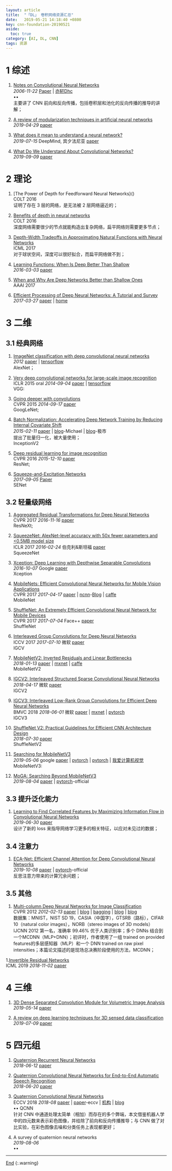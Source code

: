 ```yaml
---
layout: article
title:  "「DL」 卷积网络资源汇总"
date:   2019-05-21 14:18:40 +0800
key: cnn-foundation-20190521
aside:
  toc: true
category: [AI, DL, CNN]
tags: 资源
---
```

<span id='head'></span>  
<!--more-->

# 1 综述

1. [Notes on Convolutional Neural Networks](http://cogprints.org/5869/1/cnn_tutorial.pdf)   
*2006-11-22* [Paper](http://cogprints.org/5869/1/cnn_tutorial.pdf) | [亦轩Dhc](https://www.cnblogs.com/daihengchen/p/5646526.html)   
$\bullet \bullet$   
主要讲了 CNN 前向和反向传播，包括卷积层和池化的反向传播的推导的讲解；        

1. [A review of modularization techniques in artificial neural networks](https://arxiv.org/abs/1904.12770)     
*2019-04-29* [paper](https://arxiv.org/abs/1904.12770)     


1. [What does it mean to understand a neural network?](http://cn.arxiv.org/abs/1907.06374)     
*2019-07-15* DeepMind, 宾夕法尼亚 [paper](https://arxiv.org/abs/1907.06374)    

1. [What Do We Understand About Convolutional Networks?](http://cn.arxiv.org/abs/1803.08834)    
*2019-09-09* [paper](https://arxiv.org/abs/1803.08834)  


# 2 理论
1. [The Power of Depth for Feedforward Neural Networks}()   
COLT 2016   
证明了存在 3 层的网络，是无法被 2 层网络逼近的；   

1. [Benefits of depth in neural networks]()    
COLT 2016   
深度网络需要很少的节点就能构造出复杂网络，扁平网络则需要更多节点；  

1. [Depth-Width Tradeoffs in Approximating Natural Functions with Neural Networks]()   
ICML 2017   
对于球状空间，深度可以很好拟合，而扁平网络做不到；   

1. [Learning Functions: When Is Deep Better Than Shallow](http://cn.arxiv.org/abs/1603.00988)    
*2016-03-03* [paper](https://arxiv.org/abs/1603.00988)    

1. [When and Why Are Deep Networks Better than Shallow Ones]()    
AAAI 2017     

1. [Efficient Processing of Deep Neural Networks: A Tutorial and Survey](https://arxiv.org/abs/1703.09039)     
*2017-03-27* [paper](https://arxiv.org/abs/1703.09039) | [home](http://eyeriss.mit.edu/tutorial.html)        


# 3 二维
## 3.1 经典网络
1. [ImageNet classification with deep convolutional neural networks](https://papers.nips.cc/paper/4824-imagenet-classification-with-deep-convolutional-neural-networks.pdf)     
*2012* [paper](https://papers.nips.cc/paper/4824-imagenet-classification-with-deep-convolutional-neural-networks.pdf) | [tensorflow](https://github.com/Abhisek-/AlexNet)    
AlexNet；     

1. [Very deep convolutional networks for large-scale image recognition](http://cn.arxiv.org/abs/1409.1556)    
ICLR 2015 oral *2014-09-04* [paper](https://arxiv.org/abs/1409.1556) | [tensorflow](https://github.com/Abhisek-/VGG)       
VGG:    

1. [Going deeper with convolutions](http://cn.arxiv.org/abs/1409.4842)     
CVPR 2015 *2014-09-17* [paper](https://arxiv.org/abs/1409.4842)     
GoogLeNet;     

1. [Batch Normalization: Accelerating Deep Network Training by Reducing Internal Covariate Shift](http://cn.arxiv.org/abs/1502.03167)     
*2015-02-11* [paper](https://arxiv.org/abs/1502.03167) | [blog](https://zhuanlan.zhihu.com/p/50444499)-Michael | [blog](http://old-101.cvmart.net/community/article/detail/368)-极市          
提出了批量归一化，被大量使用；   
InceptionV2    

1. [Deep residual learning for image recognition](http://cn.arxiv.org/abs/1512.03385)     
CVPR 2016 *2015-12-10* [paper](https://arxiv.org/abs/1512.03385)     
ResNet;    

1. [Squeeze-and-Excitation Networks](http://cn.arxiv.org/abs/1709.01507)   
*2017-09-05* [Paper](https://arxiv.org/abs/1709.01507)   
SENet   

## 3.2 轻量级网络
1. [Aggregated Residual Transformations for Deep Neural Networks](http://cn.arxiv.org/abs/1611.05431)     
CVPR 2017 *2016-11-16* [paper](https://arxiv.org/abs/1611.05431)     
ResNeXt;     

1. [SqueezeNet: AlexNet-level accuracy with 50x fewer parameters and <0.5MB model size](http://cn.arxiv.org/abs/1602.07360)    
ICLR 2017 *2016-02-24* 伯克利&斯坦福 [paper](https://arxiv.org/abs/1602.07360)    
SqueezeNet     

1. [Xception: Deep Learning with Depthwise Separable Convolutions](http://cn.arxiv.org/abs/1610.02357)    
*2016-10-07* Google [paper](https://arxiv.org/abs/1610.02357)    
Xception     

1. [MobileNets: Efficient Convolutional Neural Networks for Mobile Vision Applications](http://cn.arxiv.org/abs/1704.04861)    
CVPR 2017 *2017-04-17* [paper](https://arxiv.org/abs/1704.04861) | [ncnn](https://github.com/Revo-Future/ncnn_mobileNet)-[Blog](https://blog.csdn.net/computerme/article/details/77876633) | [caffe](https://github.com/shicai/MobileNet-Caffe)      
MobileNet     

1. [ShuffleNet: An Extremely Efficient Convolutional Neural Network for Mobile Devices](http://cn.arxiv.org/abs/1707.01083)     
CVPR 2017 *2017-07-04* Face++ [paper](https://arxiv.org/abs/1707.01083)     
ShuffleNet     

1. [Interleaved Group Convolutions for Deep Neural Networks](http://cn.arxiv.org/abs/1707.02725)     
ICCV 2017 *2017-07-10* 微软 [paper](https://arxiv.org/abs/1707.02725)    
IGCV     

1. [MobileNetV2: Inverted Residuals and Linear Bottlenecks](http://cn.arxiv.org/abs/1801.04381)     
*2018-01-13* [paper](https://arxiv.org/abs/1801.04381) | [mxnet](https://github.com/liangfu/mxnet-mobilenet-v2) | [caffe](https://github.com/shicai/MobileNet-Caffe)    
MobileNetV2      

1. [IGCV2: Interleaved Structured Sparse Convolutional Neural Networks](http://cn.arxiv.org/abs/1804.06202)     
*2018-04-17* 微软 [paper](https://arxiv.org/abs/1804.06202)     
IGCV2     

1. [IGCV3: Interleaved Low-Rank Group Convolutions for Efficient Deep Neural Networks](http://cn.arxiv.org/abs/1806.00178)     
BMVC 2018 *2018-06-01* 微软 [paper](https://arxiv.org/abs/1806.00178) | [mxnet](https://github.com/homles11/IGCV3) | [pytorch](https://github.com/xxradon/IGCV3-pytorch)              
IGCV3     

1. [ShuffleNet V2: Practical Guidelines for Efficient CNN Architecture Design](http://cn.arxiv.org/abs/1807.11164v1)     
*2018-07-30* [paper](https://arxiv.org/abs/1807.11164v1)    
ShuffleNetV2    

1. [Searching for MobileNetV3](http://cn.arxiv.org/abs/1905.02244)   
*2019-05-06* google [paper](https://arxiv.org/abs/1905.02244) | [pytorch](https://github.com/xiaolai-sqlai/mobilenetv3) | [pytorch](https://github.com/shanglianlm0525/MobileNetV3-Pytorch) | [我爱计算机视觉](https://www.jiqizhixin.com/articles/2019-05-09-2)   
MobileNetV3:    

1. [MoGA: Searching Beyond MobileNetV3](http://cn.arxiv.org/abs/1908.01314)     
*2019-08-04* [paper](https://arxiv.org/abs/1908.01314) | [pytorch](https://github.com/xiaomi-automl/MoGA)-official          

## 3.3 提升泛化能力
1. [Learning to Find Correlated Features by Maximizing Information Flow in Convolutional Neural Networks](http://cn.arxiv.org/abs/1907.00348)   
*2019-06-30*  [paper](https://arxiv.org/abs/1907.00348)    
设计了新的 loss 来指导网络学习更多的相关特征，以应对未见过的数据；    


## 3.4 注意力
1. [ECA-Net: Efficient Channel Attention for Deep Convolutional Neural Networks](http://cn.arxiv.org/abs/1910.03151)    
*2019-10-08* [paper](https://arxiv.org/abs/1910.03151) | [pytorch](https://github.com/BangguWu/ECANet)-official         
反思注意力带来的计算冗余问题；    

## 3.5 其他
<span id="MCDNN">  </span>      
1. [Multi-column Deep Neural Networks for Image Classification](http://cn.arxiv.org/abs/1202.2745)      
CVPR 2012 *2012-02-13* [paper](https://arxiv.org/abs/1202.2745) | [blog](https://blog.csdn.net/Zhaohui1995_Yang/article/details/51407067) | [bagging](https://www.cnblogs.com/maybe2030/p/4652492.html) | [blog](https://blog.csdn.net/liangjunsheng0426/article/details/53997352) | [blog](https://blog.csdn.net/u010529217/article/details/38701703)     
数据集：MNIST，NIST SD 19，CASIA（中国字），GTSRB（路标），CIFAR 10（natural color images），NORB（stereo images of 3D models）     
IJCNN 2012 第一名，准确率 99.46% 优于人类识别率；多个 DNNs 结合到一个MCDNN（MLP+DNN）；初评时，作者使用了一组 trained on provided features的多层感知器（MLP）和一个 DNN trained on raw pixel intensities；本篇论文描述的是现场总决赛阶段使用的方法，MCDNN；         

1.[Invertible Residual Networks](https://arxiv.org/abs/1811.00995)   
ICML 2019 *2018-11-02* [paper](https://arxiv.org/abs/1811.00995)  


# 4 三维
1. [3D Dense Separated Convolution Module for Volumetric Image Analysis](http://cn.arxiv.org/abs/1905.08608)   
*2019-05-14* [paper](https://arxiv.org/abs/1905.08608)   

1. [A review on deep learning techniques for 3D sensed data classification](http://cn.arxiv.org/abs/1907.04444)    
*2019-07-09* [paper](https://arxiv.org/abs/1907.04444)    

# 5 四元组
1. [Quaternion Recurrent Neural Networks](http://cn.arxiv.org/abs/1806.04418)    
*2018-06-12* [paper](https://arxiv.org/abs/1806.04418)    

1. [Quaternion Convolutional Neural Networks for End-to-End Automatic Speech Recognition](http://cn.arxiv.org/abs/1806.07789)    
*2018-06-20* [paper](https://arxiv.org/abs/1806.07789)    

1. [Quaternion Convolutional Neural Networks](http://cn.arxiv.org/abs/1903.00658)    
ECCV 2018 *2018-08* [paper](https://arxiv.org/abs/1903.00658) | [paper](http://openaccess.thecvf.com/content_ECCV_2018/papers/Xuanyu_Zhu_Quaternion_Convolutional_Neural_ECCV_2018_paper.pdf)-eccv | [机构](https://infiniaml.com/2018/09/10/infinia-ml-research-accepted-nips-2018/) | [blog](https://www.jianshu.com/p/7fd2e31d86e8)     
$\bullet \bullet$ QCNN    
针对 CNN 中通道处理太简单（相加）而存在的多个弊端，本文借鉴机器人学中的四元数来表示彩色图像，并给除了前向和反向传播推导；与 CNN 做了对比实验，在彩色图像去噪和分类任务上表现都更好；   

1. A survey of quaternion neural networks    
*2019-08-06*     
$\bullet \bullet$    

-------------------  
[End](#head)
{:.warning}  

